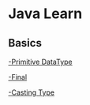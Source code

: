 # Java Learn
## Basics
[-Primitive DataType](https://github.com/JustTamizha/Tamizha/blob/692b146cf6e6b8fa87658cf5dd39e199c09bfc7c/Java%20Learn/Basics/Primitive.java)

[-Final](https://github.com/JustTamizha/Tamizha/blob/538f1b4f2d46a48956804a196d6f9ab82f62b99a/Java%20Learn/Basics/Final.java)

[-Casting Type](https://github.com/JustTamizha/Tamizha/blob/fd19723dda3675a67f11f10ceae437f98e309cdd/Java%20Learn/Basics/CastingType.java)
